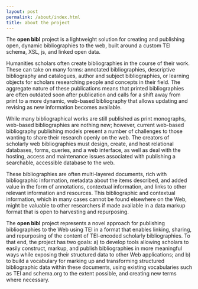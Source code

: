 ```yaml
---
layout: post
permalink: /about/index.html
title: about the project
---
```

The **open bibl** project is a lightweight solution for creating and publishing open, dynamic bibliographies to the web, built around a custom TEI schema, XSL, js, and linked open data.

Humanities scholars often create bibliographies in the course of their work. These can take on many forms: annotated bibliographies, descriptive bibliography and catalogues, author and subject bibliographies, or learning objects for scholars researching people and concepts in their field. The aggregate nature of these publications means that printed bibliographies are often outdated soon after publication and calls for a shift away from print to a more dynamic, web-based bibliography that allows updating and revising as new information becomes available.

While many bibliographical works are still published as print monographs, web-based bibliographies are nothing new; however, current web-based bibliography publishing models present a number of challenges to those wanting to share their research openly on the web. The creators of scholarly web bibliographies must design, create, and host relational databases, forms, queries, and a web interface, as well as deal with the hosting, access and maintenance issues associated with publishing a searchable, accessible database to the web.

These bibliographies are often multi-layered documents, rich with bibliographic information, metadata about the items described, and added value in the form of annotations, contextual information, and links to other relevant information and resources. This bibliographic and contextual information, which in many cases cannot be found elsewhere on the Web, might be valuable to other researchers if made available in a data markup format that is open to harvesting and repurposing.

The **open bibl** project represents a novel approach for publishing bibliographies to the Web using TEI in a format that enables linking, sharing, and repurposing of the content of TEI-encoded scholarly bibliographies. To that end, the project has two goals: a) to develop tools allowing scholars to easily construct, markup, and publish bibliographies in more meaningful ways while exposing their structured data to other Web applications; and b) to build a vocabulary for marking up and transforming structured bibliographic data within these documents, using existing vocabularies such as TEI and schema.org to the extent possible, and creating new terms where necessary.